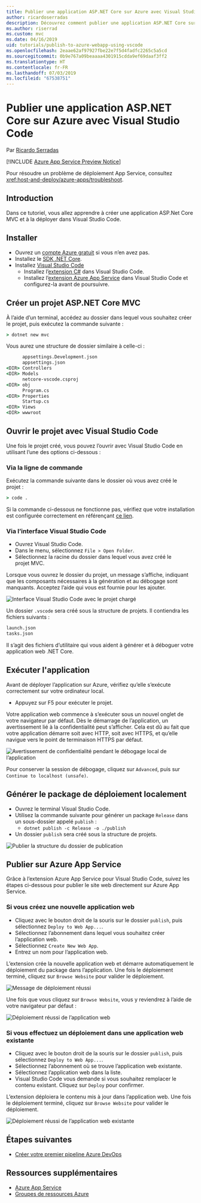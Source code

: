 ```yaml
---
title: Publier une application ASP.NET Core sur Azure avec Visual Studio Code
author: ricardoserradas
description: Découvrez comment publier une application ASP.NET Core sur Azure App Service à l’aide de Visual Studio Code.
ms.author: riserrad
ms.custom: mvc
ms.date: 04/16/2019
uid: tutorials/publish-to-azure-webapp-using-vscode
ms.openlocfilehash: 2eaae62af97927fbe22e7f5d4fadfc2265c5a5cd
ms.sourcegitcommit: 0b9e767a09beaaaa4301915cdda9ef69daaf3ff2
ms.translationtype: HT
ms.contentlocale: fr-FR
ms.lasthandoff: 07/03/2019
ms.locfileid: "67538751"
---
```

# <a name="publish-an-aspnet-core-app-to-azure-with-visual-studio-code"></a>Publier une application ASP.NET Core sur Azure avec Visual Studio Code

Par [Ricardo Serradas](https://twitter.com/ricardoserradas)

[!INCLUDE [Azure App Service Preview Notice](../includes/azure-apps-preview-notice.md)]

Pour résoudre un problème de déploiement App Service, consultez <xref:host-and-deploy/azure-apps/troubleshoot>.

## <a name="intro"></a>Introduction

Dans ce tutoriel, vous allez apprendre à créer une application ASP.Net Core MVC et à la déployer dans Visual Studio Code.

## <a name="set-up"></a>Installer

- Ouvrez un [compte Azure gratuit](https://azure.microsoft.com/free/dotnet/) si vous n’en avez pas.
- Installez le [SDK .NET Core](https://dotnet.microsoft.com/download).
- Installez [Visual Studio Code](https://code.visualstudio.com/Download)
  - Installez l’[extension C#](https://marketplace.visualstudio.com/items?itemName=ms-vscode.csharp) dans Visual Studio Code.
  - Installez l’[extension Azure App Service](https://marketplace.visualstudio.com/items?itemName=ms-azuretools.vscode-azureappservice) dans Visual Studio Code et configurez-la avant de poursuivre.

## <a name="create-an-aspnet-core-mvc-project"></a>Créer un projet ASP.NET Core MVC

À l’aide d’un terminal, accédez au dossier dans lequel vous souhaitez créer le projet, puis exécutez la commande suivante :

```cmd
> dotnet new mvc
```

Vous aurez une structure de dossier similaire à celle-ci :

```cmd
      appsettings.Development.json
      appsettings.json
<DIR> Controllers
<DIR> Models
      netcore-vscode.csproj
<DIR> obj
      Program.cs
<DIR> Properties
      Startup.cs
<DIR> Views
<DIR> wwwroot
```

## <a name="open-it-with-visual-studio-code"></a>Ouvrir le projet avec Visual Studio Code

Une fois le projet créé, vous pouvez l’ouvrir avec Visual Studio Code en utilisant l’une des options ci-dessous :

### <a name="through-the-command-line"></a>Via la ligne de commande

Exécutez la commande suivante dans le dossier où vous avez créé le projet :

```cmd
> code .
```

Si la commande ci-dessous ne fonctionne pas, vérifiez que votre installation est configurée correctement en référençant [ce lien](https://code.visualstudio.com/docs/setup/setup-overview#_cross-platform).

### <a name="through-visual-studio-code-interface"></a>Via l’interface Visual Studio Code

- Ouvrez Visual Studio Code.
- Dans le menu, sélectionnez `File > Open Folder`.
- Sélectionnez la racine du dossier dans lequel vous avez créé le projet MVC.

Lorsque vous ouvrez le dossier du projet, un message s’affiche, indiquant que les composants nécessaires à la génération et au débogage sont manquants. Acceptez l’aide qui vous est fournie pour les ajouter.

![Interface Visual Studio Code avec le projet chargé](publish-to-azure-webapp-using-vscode/_static/folder-structure-restore-netcore.jpg)

Un dossier `.vscode` sera créé sous la structure de projets. Il contiendra les fichiers suivants :

```cmd
launch.json
tasks.json
```

Il s’agit des fichiers d’utilitaire qui vous aident à générer et à déboguer votre application web .NET Core.

## <a name="run-the-app"></a>Exécuter l'application

Avant de déployer l’application sur Azure, vérifiez qu’elle s’exécute correctement sur votre ordinateur local.

- Appuyez sur F5 pour exécuter le projet.

Votre application web commence à s’exécuter sous un nouvel onglet de votre navigateur par défaut. Dès le démarrage de l’application, un avertissement lié à la confidentialité peut s’afficher. Cela est dû au fait que votre application démarre soit avec HTTP, soit avec HTTPS, et qu’elle navigue vers le point de terminaison HTTPS par défaut.

![Avertissement de confidentialité pendant le débogage local de l’application](publish-to-azure-webapp-using-vscode/_static/run-webapp-https-warning.jpg)

Pour conserver la session de débogage, cliquez sur `Advanced`, puis sur `Continue to localhost (unsafe)`.

## <a name="generate-the-deployment-package-locally"></a>Générer le package de déploiement localement

- Ouvrez le terminal Visual Studio Code.
- Utilisez la commande suivante pour générer un package `Release` dans un sous-dossier appelé `publish` :
  - `dotnet publish -c Release -o ./publish`
- Un dossier `publish` sera créé sous la structure de projets.

![Publier la structure du dossier de publication](publish-to-azure-webapp-using-vscode/_static/publish-folder.jpg)

## <a name="publish-to-azure-app-service"></a>Publier sur Azure App Service

Grâce à l’extension Azure App Service pour Visual Studio Code, suivez les étapes ci-dessous pour publier le site web directement sur Azure App Service.

### <a name="if-youre-creating-a-new-web-app"></a>Si vous créez une nouvelle application web

- Cliquez avec le bouton droit de la souris sur le dossier `publish`, puis sélectionnez `Deploy to Web App...`.
- Sélectionnez l’abonnement dans lequel vous souhaitez créer l’application web.
- Sélectionnez `Create New Web App`.
- Entrez un nom pour l’application web.

L’extension crée la nouvelle application web et démarre automatiquement le déploiement du package dans l’application. Une fois le déploiement terminé, cliquez sur `Browse Website` pour valider le déploiement.

![Message de déploiement réussi](publish-to-azure-webapp-using-vscode/_static/deployment-succeeded-message.jpg)

Une fois que vous cliquez sur `Browse Website`, vous y reviendrez à l’aide de votre navigateur par défaut :

![Déploiement réussi de l’application web](publish-to-azure-webapp-using-vscode/_static/new-webapp-deployed.jpg)

### <a name="if-youre-deploying-to-an-existing-web-app"></a>Si vous effectuez un déploiement dans une application web existante

- Cliquez avec le bouton droit de la souris sur le dossier `publish`, puis sélectionnez `Deploy to Web App...`.
- Sélectionnez l’abonnement où se trouve l’application web existante.
- Sélectionnez l’application web dans la liste.
- Visual Studio Code vous demande si vous souhaitez remplacer le contenu existant. Cliquez sur `Deploy` pour confirmer.

L’extension déploiera le contenu mis à jour dans l’application web. Une fois le déploiement terminé, cliquez sur `Browse Website` pour valider le déploiement.

![Déploiement réussi de l’application web existante](publish-to-azure-webapp-using-vscode/_static/existing-webapp-deployed.jpg)

## <a name="next-steps"></a>Étapes suivantes

- [Créer votre premier pipeline Azure DevOps](/azure/devops/pipelines/create-first-pipeline)

## <a name="additional-resources"></a>Ressources supplémentaires

- [Azure App Service](/azure/app-service/app-service-web-overview)
- [Groupes de ressources Azure](/azure/azure-resource-manager/resource-group-overview#resource-groups)